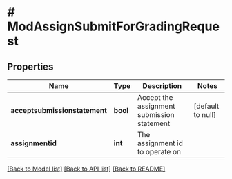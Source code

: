 # # ModAssignSubmitForGradingRequest

## Properties

Name | Type | Description | Notes
------------ | ------------- | ------------- | -------------
**acceptsubmissionstatement** | **bool** | Accept the assignment submission statement | [default to null]
**assignmentid** | **int** | The assignment id to operate on |

[[Back to Model list]](../../README.md#models) [[Back to API list]](../../README.md#endpoints) [[Back to README]](../../README.md)
